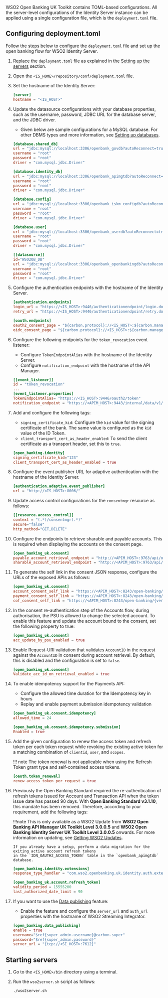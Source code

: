 WSO2 Open Banking UK Toolkit contains TOML-based configurations. All the server-level configurations of the Identity 
Server instance can be applied using a single configuration file, which is the `deployment.toml` file. 

## Configuring deployment.toml

Follow the steps below to configure the `deployment.toml` file and set up the open banking flow for WSO2 Identity Server.

1. Replace the `deployment.toml` file as explained in the 
[Setting up the servers](setting-up-servers.md#copying-the-deploymenttoml) section.
 
2. Open the `<IS_HOME>/repository/conf/deployment.toml` file.

3. Set the hostname of the Identity Server:

    ``` toml
    [server]	
    hostname = "<IS_HOST>"	 
    ```
   
4. Update the datasource configurations with your database properties, such as the username, password, JDBC URL for the 
database server, and the JDBC driver. 

    - Given below are sample configurations for a MySQL database. For other DBMS types and more information, 
    see [Setting up databases](setting-up-databases.md).

    ```toml tab='shared_db'
    [database.shared_db]
    url = "jdbc:mysql://localhost:3306/openbank_govdb?autoReconnect=true&amp;useSSL=false"
    username = "root"
    password = "root"
    driver = "com.mysql.jdbc.Driver"
    ```
   
    ```toml tab='identity_db'
    [database.identity_db]
    url = "jdbc:mysql://localhost:3306/openbank_apimgtdb?autoReconnect=true&amp;useSSL=false"
    username = "root"
    password = "root"
    driver = "com.mysql.jdbc.Driver"
    ```
     
    ```toml tab='config'
    [database.config]
    url = "jdbc:mysql://localhost:3306/openbank_iskm_configdb?autoReconnect=true&amp;useSSL=false"
    username = "root"
    password = "root"
    driver = "com.mysql.jdbc.Driver"
    ```
    
    ```toml tab='user'
    [database.user]
    url = "jdbc:mysql://localhost:3306/openbank_userdb?autoReconnect=true&amp;useSSL=false"
    username = "root"
    password = "root"
    driver = "com.mysql.jdbc.Driver"
    ```
    
    ```toml tab='WSO2OB_DB'
    [[datasource]]
    id="WSO2OB_DB"
    url = "jdbc:mysql://localhost:3306/openbank_openbankingdb?autoReconnect=true&amp;useSSL=false"
    username = "root"
    password = "root"
    driver = "com.mysql.jdbc.Driver"
    ```

5. Configure the authentication endpoints with the hostname of the Identity Server.

    ``` toml
    [authentication.endpoints]	
    login_url = "https://<IS_HOST>:9446/authenticationendpoint/login.do"	
    retry_url = "https://<IS_HOST>:9446/authenticationendpoint/retry.do"
    ```
   
    ``` toml
    [oauth.endpoints]	
    oauth2_consent_page = "${carbon.protocol}://<IS_HOST>:${carbon.management.port}/ob/authenticationendpoint/oauth2_authz.do"	
    oidc_consent_page = "${carbon.protocol}://<IS_HOST>:${carbon.management.port}/ob/authenticationendpoint/oauth2_consent.do"
    ```
   
6. Configure the following endpoints for the `token_revocation` event listener:
 
    - Configure `TokenEndpointAlias` with the hostname of the Identity Server.
    - Configure `notification_endpoint` with the hostname of the API Manager.  

    ``` toml
    [[event_listener]]	
    id = "token_revocation"	
    ...
    [event_listener.properties]
    TokenEndpointAlias= "https://<IS_HOST>:9446/oauth2/token"	
    notification_endpoint = "https://<APIM_HOST>:9443/internal/data/v1/notify"	
    ```

7. Add and configure the following tags:
    - `signing_certificate_kid`: Configure the `kid` value for the signing certificate of the bank. The same value is 
    configured as the `kid` value of the ID Token.
    - `client_transport_cert_as_header_enabled`: To send the client certificate as a transport header, set this to `true`.

    ``` toml
    [open_banking.identity]
    signing_certificate_kid="123"
    client_transport_cert_as_header_enabled = true
    ```

8. Configure the event publisher URL for adaptive authentication with the hostname of the Identity Server.

    ``` toml
    [authentication.adaptive.event_publisher]	
    url = "http://<IS_HOST>:8006/"
    ```

9. Update access control configurations for the `consentmgr` resource as follows: 

    ``` toml
    [[resource.access_control]]
    context = "(.*)/consentmgr(.*)"
    secure="false"
    http_method="GET,DELETE"
    ```
   
10. Configure the endpoints to retrieve sharable and payable accounts. This is required when displaying the accounts on 
the consent page.

    ``` toml
    [open_banking_uk.consent]
    payable_account_retrieval_endpoint = "http://<APIM_HOST>:9763/api/openbanking/uk/backend/services/bankaccounts/bankaccountservice/payable-accounts"
    sharable_account_retrieval_endpoint = "http://<APIM_HOST>:9763/api/openbanking/uk/backend/services/bankaccounts/bankaccountservice/sharable-accounts"
    ```

11. To generate the self link in the consent JSON response, configure the URLs of the exposed APIs as follows:
   
    ``` toml
    [open_banking_uk.consent]
    account_consent_self_link = "https://<APIM_HOST>:8243/open-banking/{version}/aisp/"
    payment_consent_self_link = "https://<APIM_HOST>:8243/open-banking/{version}/pisp/"
    cof_consent_self_link = "https://<APIM_HOST>:8243/open-banking/{version}/cbpii/"
    ```

12. In the consent re-authentication step of the Accounts flow, during authorisation, the PSU is allowed to change the 
selected account. To enable this feature and update the account bound to the consent, set the following property to true:

    ``` toml
    [open_banking_uk.consent]
    acc_update_by_psu_enabled = true
    ```

13. Enable Request-URI validation that validates `AccountID` in the request against the `AccountID` in consent during 
account retrieval. By default, this is disabled and the configuration is set to `false`.

    ``` toml
    [open_banking_uk.consent]
    Validate_acc_id_on_retrieval_enabled = true
    ```
    
14. To enable idempotency support for the Payments API:

    - Configure the allowed time duration for the Idempotency key in hours 
    - Replay and enable payment submission idempotency validation

    ``` toml
    [open_banking_uk.consent.idempotency]
    allowed_time = 24
    
    [open_banking_uk.consent.idempotency.submission]
    Enabled = true
    ```

15. Add the given configuration to renew the access token and refresh token per each token request while revoking
    the existing active token for a matching combination of `clientid`, `user`, and `scopes`.

    !!! note
        The token renewal is not applicable when using the Refresh Token grant type and self-contained access tokens.

    ``` toml
    [oauth.token_renewal]
    renew_access_token_per_request = true
    ```

16. Previously the Open Banking Standard required the re-authentication of refresh tokens issued for Account and
    Transaction API when the token issue date has passed 90 days. With **Open Banking Standard v3.1.10**, this mandate has
    been removed. Therefore, according to your requirement, add the following tags:

    !!!note
        This is only available as a WSO2 Update from **WSO2 Open Banking API Manager UK Toolkit Level 3.0.0.5** and 
        **WSO2 Open Banking Identity Server UK Toolkit Level 3.0.0.5** onwards. For more information on updating, see 
        [Getting WSO2 Updates](setting-up-servers.md#getting-wso2-updates).

        If you already have a setup, perform a data migration for the exiting active account refresh tokens
        in the `IDN_OAUTH2_ACCESS_TOKEN` table in the `openbank_apimgtdb` database.

    ``` toml
    [open_banking.identity.extensions]
    response_type_handler = "com.wso2.openbanking.uk.identity.auth.extensions.response.handler.impl.UKResponseTypeHandler"

    [open_banking_uk.account.refresh_token]
    validity_period = 15555200
    last_authorized_date_limit = 90
    ```

17. If you want to use the [Data publishing](../learn/data-publishing.md) feature:

    - Enable the feature and configure the `server_url` and `auth_url` properties with the hostname of WSO2 Streaming 
    Integrator.

    ``` toml
    [open_banking.data_publishing]	
    enable = true	
    username="$ref{super_admin.username}@carbon.super"	
    password="$ref{super_admin.password}"	
    server_url = "{tcp://<SI_HOST>:7612}"	
    ```   

## Starting servers

1. Go to the `<IS_HOME>/bin` directory using a terminal.

2. Run the `wso2server.sh` script as follows:

    ``` bash
    ./wso2server.sh
    ``` 
    
